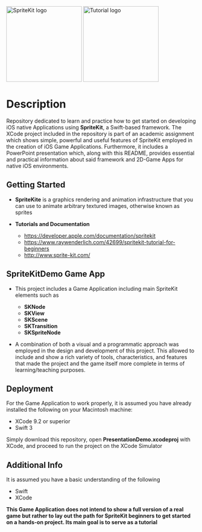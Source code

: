 <img src="https://pfriedrich.io/wp-content/uploads/2016/12/SpriteKit-Logo.png" alt="SpriteKit logo" height="200">
<img src="http://tut5.com/tutorials/ribbon_logo/img01.jpg" alt="Tutorial logo" height="200"> 

# Description

Repository dedicated to learn and practice how to get started on developing iOS native Applications using **SpriteKit**, a Swift-based framework. The XCode project included in the repository is part of an academic assignment which shows simple, powerful and useful features of SpriteKit employed in the creation of iOS Game Applications. Furthermore, it includes a PowerPoint presentation which, along with this README, provides essential and practical information about said framework and 2D-Game Apps for native iOS environments.


## Getting Started

- **SpriteKite** is a graphics rendering and animation infrastructure that you can use to animate arbitrary textured images, otherwise known as sprites

- **Tutorials and Documentation**
  - <https://developer.apple.com/documentation/spritekit>
  - <https://www.raywenderlich.com/42699/spritekit-tutorial-for-beginners>
  - <http://www.sprite-kit.com/>
  
  
 ## SpriteKitDemo Game App
 - This project includes a Game Application including main SpriteKit elements such as
    - **SKNode**
    - **SKView**
    - **SKScene**
    - **SKTransition**
    - **SKSpriteNode**
  
 - A combination of both a visual and a programmatic approach was employed in the design and development of this project. This allowed to include and show a rich variety of tools, characteristics, and features that made the project and the game itself more complete in terms of learning/teaching purposes.


## Deployment

For the Game Application to work properly, it is assumed you have already installed the following on your Macintosh machine:

- XCode 9.2 or superior
- Swift 3

Simply download this repository, open **PresentationDemo.xcodeproj** with XCode, and proceed to run the project on the XCode Simulator


## Additional Info

It is assumed you have a basic understanding of the following

- Swift
- XCode

**This Game Application does not intend to show a full version of a real game but rather to lay out the path for SpriteKit beginners to get started on a hands-on project. Its main goal is to serve as a tutorial**
